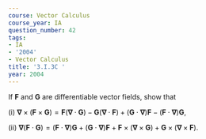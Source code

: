 ```yaml
---
course: Vector Calculus
course_year: IA
question_number: 42
tags:
- IA
- '2004'
- Vector Calculus
title: '3.I.3C '
year: 2004
---
```



If $\mathbf{F}$ and $\mathbf{G}$ are differentiable vector fields, show that

(i) $\boldsymbol{\nabla} \times(\mathbf{F} \times \mathbf{G})=\mathbf{F}(\boldsymbol{\nabla} \cdot \mathbf{G})-\mathbf{G}(\boldsymbol{\nabla} \cdot \mathbf{F})+(\mathbf{G} \cdot \boldsymbol{\nabla}) \mathbf{F}-(\mathbf{F} \cdot \boldsymbol{\nabla}) \mathbf{G}$,

(ii) $\boldsymbol{\nabla}(\mathbf{F} \cdot \mathbf{G})=(\mathbf{F} \cdot \boldsymbol{\nabla}) \mathbf{G}+(\mathbf{G} \cdot \boldsymbol{\nabla}) \mathbf{F}+\mathbf{F} \times(\boldsymbol{\nabla} \times \mathbf{G})+\mathbf{G} \times(\boldsymbol{\nabla} \times \mathbf{F})$.